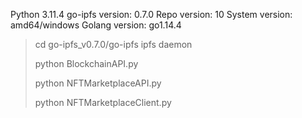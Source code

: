 Python 3.11.4
go-ipfs version: 0.7.0
Repo version: 10
System version: amd64/windows
Golang version: go1.14.4

> cd go-ipfs_v0.7.0/go-ipfs
> ipfs daemon
>
> python BlockchainAPI.py
>
> python NFTMarketplaceAPI.py
>
> python NFTMarketplaceClient.py
